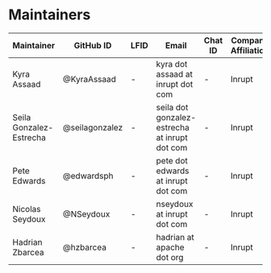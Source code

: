 # Maintainers

| Maintainer              | GitHub ID       | LFID | Email                                            | Chat ID    | Company Affiliation | Scope     |
|-------------------------|-----------------|------|--------------------------------------------------|------------| ------------------- | --------- |
| Kyra Assaad             | @KyraAssaad     | -    | kyra dot assaad at inrupt dot com                | -          | Inrupt              | -         |
| Seila Gonzalez-Estrecha | @seilagonzalez  | -    | seila dot gonzalez-estrecha at inrupt dot com    | -          | Inrupt              | -         |
| Pete Edwards            | @edwardsph      | -    | pete dot edwards at inrupt dot com               | -          | Inrupt              | -         |
| Nicolas Seydoux         | @NSeydoux       | -    | nseydoux at inrupt dot com                       | -          | Inrupt              | -         |
| Hadrian Zbarcea         | @hzbarcea       | -    | hadrian at apache dot org                        | -          | Inrupt              | -         |
